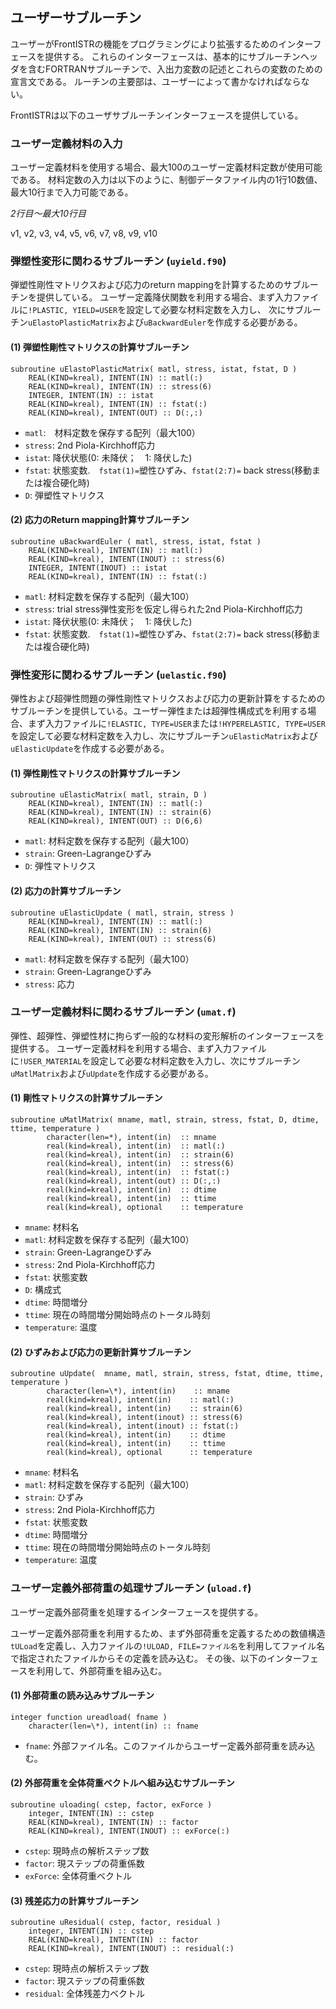 ## ユーザーサブルーチン

ユーザーがFrontISTRの機能をプログラミングにより拡張するためのインターフェースを提供する。
これらのインターフェースは、基本的にサブルーチンヘッダを含むFORTRANサブルーチンで、入出力変数の記述とこれらの変数のための宣言文である。
ルーチンの主要部は、ユーザーによって書かなければならない。

FrontISTRは以下のユーザサブルーチンインターフェースを提供している。

### ユーザー定義材料の入力

ユーザー定義材料を使用する場合、最大100のユーザー定義材料定数が使用可能である。
材料定数の入力は以下のように、制御データファイル内の1行10数値、最大10行まで入力可能である。

*2行目～最大10行目*

v1, v2, v3, v4, v5, v6, v7, v8, v9, v10

### 弾塑性変形に関わるサブルーチン (`uyield.f90`)

弾塑性剛性マトリクスおよび応力のreturn mappingを計算するためのサブルーチンを提供している。
ユーザー定義降伏関数を利用する場合、まず入力ファイルに`!PLASTIC, YIELD=USER`を設定して必要な材料定数を入力し、
次にサブルーチン`uElastoPlasticMatrix`および`uBackwardEuler`を作成する必要がある。

#### (1) 弾塑性剛性マトリクスの計算サブルーチン

```
subroutine uElastoPlasticMatrix( matl, stress, istat, fstat, D )
	REAL(KIND=kreal), INTENT(IN) :: matl(:)
	REAL(KIND=kreal), INTENT(IN) :: stress(6)
	INTEGER, INTENT(IN) :: istat
	REAL(KIND=kreal), INTENT(IN) :: fstat(:)
	REAL(KIND=kreal), INTENT(OUT) :: D(:,:)
```

  - `matl`:　材料定数を保存する配列（最大100）
  - `stress`: 2nd Piola-Kirchhoff応力
  - `istat`: 降伏状態(0: 未降伏；　1: 降伏した)
  - `fstat`: 状態変数.　`fstat(1)=`塑性ひずみ、`fstat(2:7)=` back stress(移動または複合硬化時)
  - `D`: 弾塑性マトリクス

#### (2) 応力のReturn mapping計算サブルーチン

```
subroutine uBackwardEuler ( matl, stress, istat, fstat )
	REAL(KIND=kreal), INTENT(IN) :: matl(:)
	REAL(KIND=kreal), INTENT(INOUT) :: stress(6)
	INTEGER, INTENT(INOUT) :: istat
	REAL(KIND=kreal), INTENT(IN) :: fstat(:)
```

  - `matl`: 材料定数を保存する配列（最大100）
  - `stress`: trial stress弾性変形を仮定し得られた2nd Piola-Kirchhoff応力
  - `istat`: 降伏状態(0: 未降伏；　1: 降伏した)
  - `fstat`: 状態変数.　`fstat(1)=`塑性ひずみ、`fstat(2:7)=` back stress(移動または複合硬化時)

### 弾性変形に関わるサブルーチン (`uelastic.f90`)

弾性および超弾性問題の弾性剛性マトリクスおよび応力の更新計算をするためのサブルーチンを提供している。ユーザー弾性または超弾性構成式を利用する場合、まず入力ファイルに`!ELASTIC, TYPE=USER`または`!HYPERELASTIC, TYPE=USER`を設定して必要な材料定数を入力し、次にサブルーチン`uElasticMatrix`および`uElasticUpdate`を作成する必要がある。

#### (1) 弾性剛性マトリクスの計算サブルーチン

```
subroutine uElasticMatrix( matl, strain, D )
	REAL(KIND=kreal), INTENT(IN) :: matl(:)
	REAL(KIND=kreal), INTENT(IN) :: strain(6)
	REAL(KIND=kreal), INTENT(OUT) :: D(6,6)
```

  - `matl`: 材料定数を保存する配列（最大100）
  - `strain`: Green-Lagrangeひずみ
  - `D`: 弾性マトリクス


#### (2) 応力の計算サブルーチン

```
subroutine uElasticUpdate ( matl, strain, stress )
	REAL(KIND=kreal), INTENT(IN) :: matl(:)
	REAL(KIND=kreal), INTENT(IN) :: strain(6)
	REAL(KIND=kreal), INTENT(OUT) :: stress(6)
```

  - `matl`: 材料定数を保存する配列（最大100）
  - `strain`: Green-Lagrangeひずみ
  - `stress`: 応力

### ユーザー定義材料に関わるサブルーチン (`umat.f`)

弾性、超弾性、弾塑性材に拘らず一般的な材料の変形解析のインターフェースを提供する。
ユーザー定義材料を利用する場合、まず入力ファイルに`!USER_MATERIAL`を設定して必要な材料定数を入力し、次にサブルーチン`uMatlMatrix`および`uUpdate`を作成する必要がある。

#### (1) 剛性マトリクスの計算サブルーチン

```
subroutine uMatlMatrix( mname, matl, strain, stress, fstat, D, dtime, ttime, temperature )
        character(len=*), intent(in)  :: mname
        real(kind=kreal), intent(in)  :: matl(:)
        real(kind=kreal), intent(in)  :: strain(6)
        real(kind=kreal), intent(in)  :: stress(6)
        real(kind=kreal), intent(in)  :: fstat(:)
        real(kind=kreal), intent(out) :: D(:,:)
        real(kind=kreal), intent(in)  :: dtime
        real(kind=kreal), intent(in)  :: ttime
        real(kind=kreal), optional    :: temperature
```

  - `mname`: 材料名
  - `matl`: 材料定数を保存する配列（最大100）
  - `strain`: Green-Lagrangeひずみ
  - `stress`: 2nd Piola-Kirchhoff応力
  - `fstat`: 状態変数
  - `D`: 構成式
  - `dtime`: 時間増分
  - `ttime`: 現在の時間増分開始時点のトータル時刻
  - `temperature`: 温度

#### (2) ひずみおよび応力の更新計算サブルーチン

```
subroutine uUpdate(  mname, matl, strain, stress, fstat, dtime, ttime, temperature )
        character(len=\*), intent(in)    :: mname
        real(kind=kreal), intent(in)    :: matl(:)
        real(kind=kreal), intent(in)    :: strain(6)
        real(kind=kreal), intent(inout) :: stress(6)
        real(kind=kreal), intent(inout) :: fstat(:)
        real(kind=kreal), intent(in)    :: dtime
        real(kind=kreal), intent(in)    :: ttime
        real(kind=kreal), optional      :: temperature
```

  - `mname`: 材料名
  - `matl`: 材料定数を保存する配列（最大100）
  - `strain`: ひずみ
  - `stress`: 2nd Piola-Kirchhoff応力
  - `fstat`: 状態変数
  - `dtime`: 時間増分
  - `ttime`: 現在の時間増分開始時点のトータル時刻
  - `temperature`: 温度

### ユーザー定義外部荷重の処理サブルーチン (`uload.f`)

ユーザー定義外部荷重を処理するインターフェースを提供する。

ユーザー定義外部荷重を利用するため、まず外部荷重を定義するための数値構造`tULoad`を定義し、入力ファイルの`!ULOAD, FILE=ファイル名`を利用してファイル名で指定されたファイルからその定義を読み込む。
その後、以下のインターフェースを利用して、外部荷重を組み込む。

#### (1) 外部荷重の読み込みサブルーチン

```
integer function ureadload( fname )
	character(len=\*), intent(in) :: fname
```

  - `fname`: 外部ファイル名。このファイルからユーザー定義外部荷重を読み込む。

#### (2) 外部荷重を全体荷重ベクトルへ組み込むサブルーチン

```
subroutine uloading( cstep, factor, exForce )
	integer, INTENT(IN) :: cstep
	REAL(KIND=kreal), INTENT(IN) :: factor
	REAL(KIND=kreal), INTENT(INOUT) :: exForce(:)
```

  - `cstep`: 現時点の解析ステップ数
  - `factor`: 現ステップの荷重係数
  - `exForce`: 全体荷重ベクトル

#### (3) 残差応力の計算サブルーチン

```
subroutine uResidual( cstep, factor, residual )
	integer, INTENT(IN) :: cstep
	REAL(KIND=kreal), INTENT(IN) :: factor
	REAL(KIND=kreal), INTENT(INOUT) :: residual(:)
```

  - `cstep`: 現時点の解析ステップ数
  - `factor`: 現ステップの荷重係数
  - `residual`: 全体残差力ベクトル


